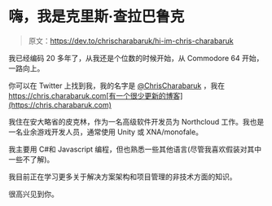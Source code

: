 # 嗨，我是克里斯·查拉巴鲁克

> 原文：<https://dev.to/chrischarabaruk/hi-im-chris-charabaruk>

我已经编码 20 多年了，从我还是个位数的时候开始，从 Commodore 64 开始，一路向上。

你可以在 Twitter 上找到我，我的名字是 [@ChrisCharabaruk](https://twitter.com/ChrisCharabaruk) ，我在 https://chris.charabaruk.com[有一个很少更新的博客](https://chris.charabaruk.com)

我住在安大略省的皮克林，作为一名高级软件开发员为 Northcloud 工作。我也是一名业余游戏开发人员，通常使用 Unity 或 XNA/monofale。

我主要用 C#和 Javascript 编程，但也熟悉一些其他语言(尽管我喜欢假装对其中一些不了解)。

我目前正在学习更多关于解决方案架构和项目管理的非技术方面的知识。

很高兴见到你。